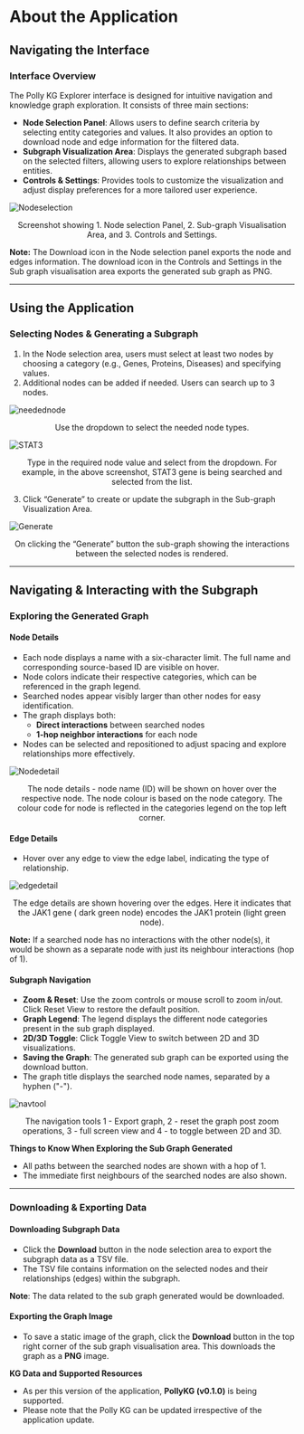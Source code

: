 # About the Application

## Navigating the Interface

### Interface Overview

The Polly KG Explorer interface is designed for intuitive navigation and knowledge graph exploration. It consists of three main sections:

- **Node Selection Panel**: Allows users to define search criteria by selecting entity categories and values. It also provides an option to download node and edge information for the filtered data.
- **Subgraph Visualization Area**: Displays the generated subgraph based on the selected filters, allowing users to explore relationships between entities.
- **Controls & Settings**: Provides tools to customize the visualization and adjust display preferences for a more tailored user experience.

![Nodeselection](../img/KG/Nodeselection.png) <center> Screenshot showing 1. Node selection Panel, 2. Sub-graph Visualisation Area, and 3. Controls and Settings.</center>

 **Note:** The Download icon in the Node selection panel exports the node and edges information. The download icon in the Controls and Settings in the Sub graph visualisation area exports the generated sub graph as PNG. 

---


## Using the Application

### Selecting Nodes & Generating a Subgraph

1. In the Node selection area, users must select at least two nodes by choosing a category (e.g., Genes, Proteins, Diseases) and specifying values.
2. Additional nodes can be added if needed. Users can search up to 3 nodes.

![needednode](../img/KG/needednodes.png) <center> Use the dropdown to select the needed node types.</center>

![STAT3](../img/KG/STAT3.png) <center> Type in the required node value and select from the dropdown. For example, in the above screenshot, STAT3 gene is being searched and selected from the list.</center>

3. Click “Generate” to create or update the subgraph in the Sub-graph Visualization Area.

![Generate](../img/KG/Generate.png) <center> On clicking the “Generate” button the sub-graph showing the interactions between the selected nodes is rendered.</center>

---


## Navigating & Interacting with the Subgraph

### Exploring the Generated Graph

#### Node Details

- Each node displays a name with a six-character limit. The full name and corresponding source-based ID are visible on hover.  
- Node colors indicate their respective categories, which can be referenced in the graph legend.  
- Searched nodes appear visibly larger than other nodes for easy identification.  
- The graph displays both:
  - **Direct interactions** between searched nodes
  - **1-hop neighbor interactions** for each node  
- Nodes can be selected and repositioned to adjust spacing and explore relationships more effectively.

![Nodedetail](../img/KG/Nodedetails.png) <center> The node details - node name (ID) will be shown on hover over the respective node.  The node colour is based on the node category. The colour code for node is reflected in the categories legend on the top left corner.</center>

#### Edge Details

- Hover over any edge to view the edge label, indicating the type of relationship.

![edgedetail](../img/KG/edgedetail.png) <center> The edge details are shown hovering over the edges. Here it indicates that the JAK1 gene ( dark green node) encodes the JAK1 protein (light green node).</center>

**Note:** If a searched node has no interactions with the other node(s), it would be shown as a separate node with just its neighbour interactions (hop of 1).

#### Subgraph Navigation

- **Zoom & Reset**: Use the zoom controls or mouse scroll to zoom in/out. Click Reset View to restore the default position.  
- **Graph Legend**: The legend displays the different node categories present in the sub graph displayed.  
- **2D/3D Toggle**: Click Toggle View to switch between 2D and 3D visualizations.  
- **Saving the Graph**: The generated sub graph can be exported using the download button.  
- The graph title displays the searched node names, separated by a hyphen ("-").

![navtool](../img/KG/navtool.png) <center> The navigation tools 1 - Export graph, 2 - reset the graph post zoom operations, 3 - full screen view and 4 - to toggle between 2D and 3D.</center>


**Things to Know When Exploring the Sub Graph Generated**

- All paths between the searched nodes are shown with a hop of 1.  
- The immediate first neighbours of the searched nodes are also shown.

---

### Downloading & Exporting Data

#### Downloading Subgraph Data
- Click the **Download** button in the node selection area to export the subgraph data as a TSV file.  
- The TSV file contains information on the selected nodes and their relationships (edges) within the subgraph.  

**Note**: The data related to the sub graph generated would be downloaded.

#### Exporting the Graph Image
- To save a static image of the graph, click the **Download** button in the top right corner of the sub graph visualisation area. This downloads the graph as a **PNG** image.


**KG Data and Supported Resources**

- As per this version of the application, **PollyKG (v0.1.0)** is being supported.  
- Please note that the Polly KG can be updated irrespective of the application update.  






